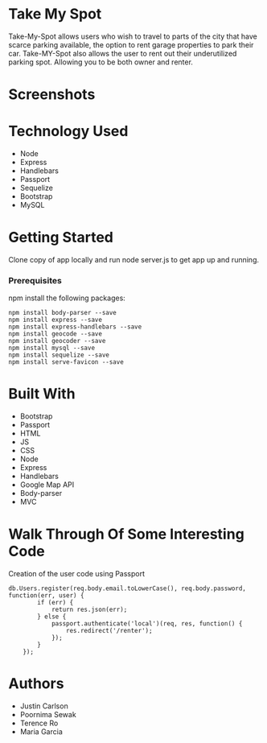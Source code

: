 # Take My Spot

Take-My-Spot allows users who wish to travel to parts of the city that have scarce parking available, the option to rent garage properties to park their car. 
Take-MY-Spot also allows the user to rent out their underutilized parking spot. Allowing you to be both owner and renter.

# Screenshots

# Technology Used
* Node
* Express
* Handlebars
* Passport
* Sequelize
* Bootstrap
* MySQL

# Getting Started

Clone copy of app locally and run node server.js to get app up and running.

### Prerequisites

npm install the following packages:
```
npm install body-parser --save
npm install express --save
npm install express-handlebars --save
npm install geocode --save
npm install geocoder --save
npm install mysql --save
npm install sequelize --save
npm install serve-favicon --save
```
# Built With
* Bootstrap
* Passport
* HTML
* JS
* CSS
* Node
* Express
* Handlebars
* Google Map API
* Body-parser
* MVC

# Walk Through Of Some Interesting Code

Creation of the user code using Passport
```
db.Users.register(req.body.email.toLowerCase(), req.body.password, function(err, user) {
        if (err) {
            return res.json(err);
        } else {
            passport.authenticate('local')(req, res, function() {
                res.redirect('/renter');
            });
        }
    });
```


# Authors
* Justin Carlson
* Poornima Sewak
* Terence Ro
* Maria Garcia
